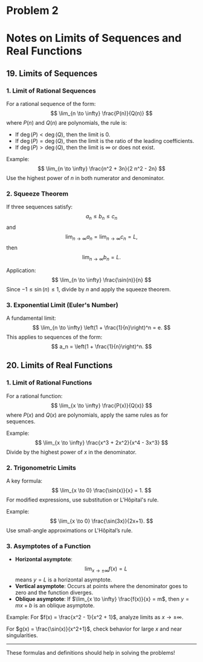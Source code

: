 # Problem 2

# Notes on Limits of Sequences and Real Functions

## 19. Limits of Sequences

### 1. Limit of Rational Sequences
For a rational sequence of the form:
$$
\lim_{n \to \infty} \frac{P(n)}{Q(n)}
$$
where $P(n)$ and $Q(n)$ are polynomials, the rule is:
- If $\deg(P) < \deg(Q)$, then the limit is $0$.
- If $\deg(P) = \deg(Q)$, then the limit is the ratio of the leading coefficients.
- If $\deg(P) > \deg(Q)$, then the limit is $\infty$ or does not exist.

Example:
$$
\lim_{n \to \infty} \frac{n^2 + 3n}{2 n^2 - 2n}
$$
Use the highest power of $n$ in both numerator and denominator.

### 2. Squeeze Theorem
If three sequences satisfy:
$$
a_n \leq b_n \leq c_n
$$
and 
$$
\lim_{n \to \infty} a_n = \lim_{n \to \infty} c_n = L,
$$
then 
$$
\lim_{n \to \infty} b_n = L.
$$

Application:
$$
\lim_{n \to \infty} \frac{\sin(n)}{n}
$$
Since $-1 \leq \sin(n) \leq 1$, divide by $n$ and apply the squeeze theorem.

### 3. Exponential Limit (Euler's Number)
A fundamental limit:
$$
\lim_{n \to \infty} \left(1 + \frac{1}{n}\right)^n = e.
$$
This applies to sequences of the form:
$$
a_n = \left(1 + \frac{1}{n}\right)^n.
$$

## 20. Limits of Real Functions

### 1. Limit of Rational Functions
For a rational function:
$$
\lim_{x \to \infty} \frac{P(x)}{Q(x)}
$$
where $P(x)$ and $Q(x)$ are polynomials, apply the same rules as for sequences.

Example:
$$
\lim_{x \to \infty} \frac{x^3 + 2x^2}{x^4 - 3x^3}
$$
Divide by the highest power of $x$ in the denominator.

### 2. Trigonometric Limits
A key formula:
$$
\lim_{x \to 0} \frac{\sin(x)}{x} = 1.
$$
For modified expressions, use substitution or L'Hôpital's rule.

Example:
$$
\lim_{x \to 0} \frac{\sin(3x)}{2x+1}.
$$
Use small-angle approximations or L'Hôpital’s rule.

### 3. Asymptotes of a Function
- **Horizontal asymptote**: 
  $$\lim_{x \to \pm\infty} f(x) = L$$ means $y = L$ is a horizontal asymptote.
- **Vertical asymptote**: Occurs at points where the denominator goes to zero and the function diverges.
- **Oblique asymptote**: If $\lim_{x \to \infty} \frac{f(x)}{x} = m$, then $y = mx + b$ is an oblique asymptote.

Example:
For $f(x) = \frac{x^2 - 1}{x^2 + 1}$, analyze limits as $x \to \pm\infty$.

For $g(x) = \frac{\sin(x)}{x^2+1}$, check behavior for large $x$ and near singularities.

---

These formulas and definitions should help in solving the problems!

